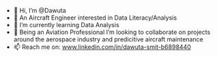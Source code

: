 - 👋 Hi, I’m @Dawuta
- 👀 An Aircraft Engineer interested in Data Literacy/Analysis
- 🌱 I’m currently learning Data Analysis
- 💞️ Being an Aviation Professional I’m looking to collaborate on projects around the aerospace industry and predicitive aircraft maintenance 
- 📫 Reach me on: www.linkedin.com/in/dawuta-smit-b6898440

<!---
vicky356/vicky356 is a ✨ special ✨ repository because its `README.md` (this file) appears on your GitHub profile.
You can click the Preview link to take a look at your changes.
--->
